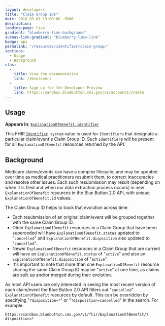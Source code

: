 ```yaml
---
layout: developers
title: "Claim Group IDs"
date: 2018-03-01 13:00:00 -0500
description:
landing-page: live
gradient: "blueberry-lime-background"
subnav-link-gradient: "blueberry-lime-link"
badge: api
permalink: "/resources/identifier/claim-group/"
sections:
  - Usage
  - Background
ctas:
  -
    title: View the documentation
    link: /developers
  -
    title: Sign up for the Developer Preview
    link: https://sandbox.bluebutton.cms.gov/v1/accounts/create
---
```


## Usage

**Appears In:** <code><a href="http://hl7.org/fhir/STU3/explanationofbenefit-definitions.html#ExplanationOfBenefit.identifier">ExplanationOfBenefit.identifier</a></code>

This FHIR <code><a href="http://hl7.org/fhir/STU3/datatypes.html#identifier">Identifier</a>.system</code> value is used for `Identifier`s that designate a particular claim/event's Claim Group ID. Such `Identifier`s will be present for all `ExplanationOfBenefit` resources returned by the API.

## Background

Medicare claims/events can have a complex lifecycle, and may be updated over time as medical practitioners resubmit them, to correct inaccuracies and resolve other issues. Each such resubmission may result (depending on when it is filed and when our data extraction process occurs) in new `ExplanationOfBenefit` resources in the Blue Button 2.0 API, with unique `ExplanationOfBenefit.id` values.

The Claim Group ID helps to track that evolution across time:

* Each resubmission of an original claim/event will be grouped together with the same Claim Group ID.
* Older `ExplanationOfBenefit` resources in a Claim Group that have been superceded will have `ExplanationOfBenefit.status` updated to "`cancelled`" and `ExplanationOfBenefit.disposition` also updated to "`cancelled`".
* Newer `ExplanationOfBenefit` resources in a Claim Group that are current will have an `ExplanationOfBenefit.status` of "`active`" and also an `ExplanationOfBenefit.disposition` of "`active`".
* It's important to note that more than one `ExplanationOfBenefit` resource sharing the same Claim Group ID may be "`active`" at one time, as claims are split up and/or merged during their evolution.

<!-- The following statement may not be true, depending on whether or not it horrifies any of the FHIR spec folks. Conversation here: https://chat.fhir.org/#narrow/stream/implementers/topic/Default.20Search.20Filters -->
As most API users are only interested in seeing the most recent version of each claim/event the Blue Button 2.0 API filters out "`cancelled`" `ExplanationOfBenefit` resources by default. This can be overridden by specifying "`?disposition=*`" or "`?disposition=cancelled`" in the search. For example:

    https://sandbox.bluebutton.cms.gov/v1/fhir/ExplanationOfBenefit/?disposition=*
